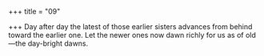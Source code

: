 +++
title = "09"

+++
 Day after day the latest of those earlier sisters advances from behind  toward the earlier one.
Let the newer ones now dawn richly for us as of old—the
day-bright dawns.